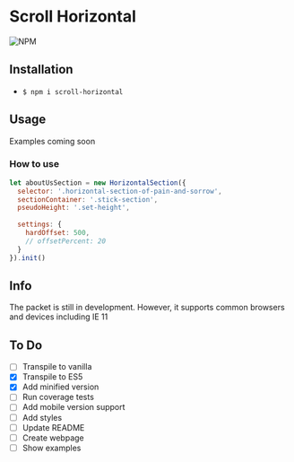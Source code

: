 # Scroll Horizontal

![NPM](https://img.shields.io/npm/l/simple-horizontal-scroll)


## Installation

- `$ npm i scroll-horizontal`

## Usage

Examples coming soon

### How to use

```js
let aboutUsSection = new HorizontalSection({
  selector: '.horizontal-section-of-pain-and-sorrow',
  sectionContainer: '.stick-section',
  pseudoHeight: '.set-height',
  
  settings: {
    hardOffset: 500,
    // offsetPercent: 20
  }
}).init()
```

## Info

The packet is still in development. However, it supports common browsers and devices including IE 11

## To Do

- [ ] Transpile to vanilla
- [x] Transpile to ES5
- [x] Add minified version
- [ ] Run coverage tests
- [ ] Add mobile version support
- [ ] Add styles
- [ ] Update README
- [ ] Create webpage
- [ ] Show examples